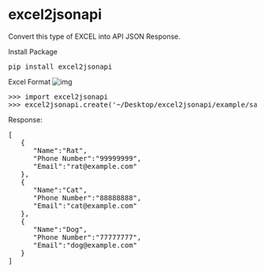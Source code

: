 # excel2jsonapi

Convert this type of EXCEL into API JSON Response.

Install Package
<pre>
pip install excel2jsonapi
</pre>


Excel Format
![img](https://user-images.githubusercontent.com/20112458/80275568-c352fe00-86ff-11ea-92b9-688fd6ad9a3c.png)


<pre>
>>> import excel2jsonapi
>>> excel2jsonapi.create('~/Desktop/excel2jsonapi/example/sample.xlsx')
</pre>

Response:
<pre>
[
   {
      "Name":"Rat",
      "Phone Number":"99999999",
      "Email":"rat@example.com"
   },
   {
      "Name":"Cat",
      "Phone Number":"88888888",
      "Email":"cat@example.com"
   },
   {
      "Name":"Dog",
      "Phone Number":"77777777",
      "Email":"dog@example.com"
   }
]
</pre>
